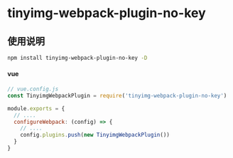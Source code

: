 # tinyimg-webpack-plugin-no-key

## 使用说明

```bash
npm install tinyimg-webpack-plugin-no-key -D
```

#### vue

```js
// vue.config.js
const TinyimgWebpackPlugin = require('tinyimg-webpack-plugin-no-key')

module.exports = {
  // ....
  configureWebpack: (config) => {
    // ....
    config.plugins.push(new TinyimgWebpackPlugin())
  }
}
```
